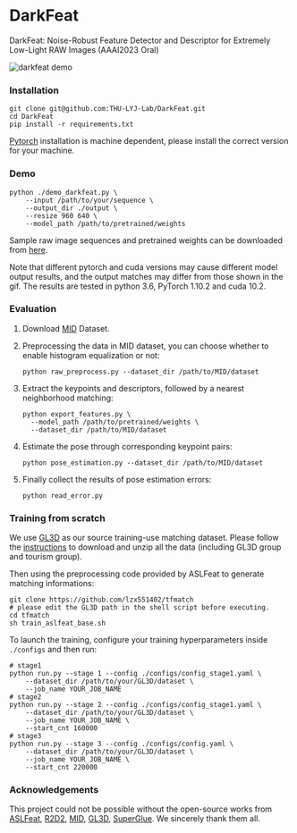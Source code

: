 # DarkFeat

DarkFeat: Noise-Robust Feature Detector and Descriptor for Extremely Low-Light RAW Images (AAAI2023 Oral)

<img src="./fig/fig.gif" alt="darkfeat demo">

### Installation

```shell
git clone git@github.com:THU-LYJ-Lab/DarkFeat.git
cd DarkFeat
pip install -r requirements.txt
```

[Pytorch](https://pytorch.org/) installation is machine dependent, please install the correct version for your machine.

### Demo

```shell
python ./demo_darkfeat.py \
	--input /path/to/your/sequence \
	--output_dir ./output \
	--resize 960 640 \
	--model_path /path/to/pretrained/weights
```

Sample raw image sequences and pretrained weights can be downloaded from [here](https://drive.google.com/drive/folders/1zkUCsBVEmQcPZPhsEUymA5GIvAzi12hD?usp=sharing).

Note that different pytorch and cuda versions may cause different model output results, and the output matches may differ from those shown in the gif. The results are tested in python 3.6, PyTorch 1.10.2 and cuda 10.2.

### Evaluation

1. Download [MID](https://github.com/Wenzhengchina/Matching-in-the-Dark) Dataset.

2. Preprocessing the data in MID dataset, you can choose whether to enable histogram equalization or not:

   ```shell
   python raw_preprocess.py --dataset_dir /path/to/MID/dataset
   ```

3. Extract the keypoints and descriptors, followed by a nearest neighborhood matching:

   ```shell
   python export_features.py \
     --model_path /path/to/pretrained/weights \
     --dataset_dir /path/to/MID/dataset
   ```

4. Estimate the pose through corresponding keypoint pairs:

   ```shell
   python pose_estimation.py --dataset_dir /path/to/MID/dataset
   ```

5. Finally collect the results of pose estimation errors:

   ```
   python read_error.py
   ```

### Training from scratch

We use [GL3D](https://github.com/lzx551402/GL3D) as our source training-use matching dataset. Please follow the [instructions](https://github.com/lzx551402/GL3D) to download and unzip all the data (including GL3D group and tourism group).

Then using the preprocessing code provided by ASLFeat to generate matching informations:

```shell
git clone https://github.com/lzx551402/tfmatch
# please edit the GL3D path in the shell script before executing.
cd tfmatch
sh train_aslfeat_base.sh
```

To launch the training, configure your training hyperparameters inside `./configs` and then run:

```shell
# stage1
python run.py --stage 1 --config ./configs/config_stage1.yaml \
	--dataset_dir /path/to/your/GL3D/dataset \
	--job_name YOUR_JOB_NAME
# stage2 
python run.py --stage 2 --config ./configs/config_stage1.yaml \
	--dataset_dir /path/to/your/GL3D/dataset \
	--job_name YOUR_JOB_NAME \
	--start_cnt 160000
# stage3
python run.py --stage 3 --config ./configs/config.yaml \
	--dataset_dir /path/to/your/GL3D/dataset \
	--job_name YOUR_JOB_NAME \
	--start_cnt 220000
```

### Acknowledgements

This project could not be possible without the open-source works from [ASLFeat](https://github.com/lzx551402/ASLFeat), [R2D2](https://github.com/naver/r2d2),  [MID](https://github.com/Wenzhengchina/Matching-in-the-Dark), [GL3D](https://github.com/lzx551402/GL3D), [SuperGlue](https://github.com/magicleap/SuperGluePretrainedNetwork). We sincerely thank them all.